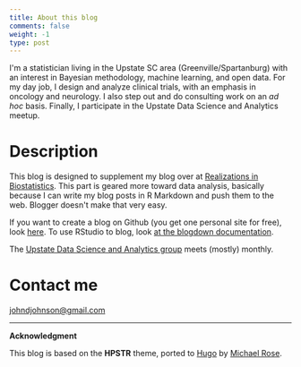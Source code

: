 ```yaml
---
title: About this blog
comments: false
weight: -1
type: post
---
```


I'm a statistician living in the Upstate SC area (Greenville/Spartanburg) with an interest in Bayesian methodology, machine learning, and open data. For my day job, I design and analyze clinical trials, with an emphasis in oncology and neurology. I also step out and do consulting work on an _ad hoc_ basis. Finally, I participate in the Upstate Data Science and Analytics meetup.

# Description

This blog is designed to supplement my blog over at [Realizations in Biostatistics](http://realizationsinbiostatistics.blogspot.com). This part is geared more toward data analysis, basically because I can write my blog posts in R Markdown and push them to the web. Blogger doesn't make that very easy.

If you want to create a blog on Github (you get one personal site for free), look [here](http://jmcglone.com/guides/github-pages/). To use RStudio to blog, look [at the blogdown documentation](https://bookdown.org/yihui/blogdown/).

The [Upstate Data Science and Analytics group](https://www.meetup.com/Greenville-Data-Science-Analytics-Meetup/) meets (mostly) monthly.

# Contact me

[johndjohnson@gmail.com](mailto:johndjohnson@gmail.com)

---

**Acknowledgment**

This blog is based on the **HPSTR** theme, ported to [Hugo](https://gohugo.io) by [Michael Rose](http://github.com/mmistakes).


